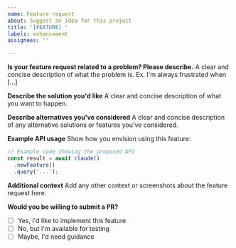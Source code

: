 ```yaml
---
name: Feature request
about: Suggest an idea for this project
title: '[FEATURE] '
labels: enhancement
assignees: ''

---
```


**Is your feature request related to a problem? Please describe.**
A clear and concise description of what the problem is. Ex. I'm always frustrated when [...]

**Describe the solution you'd like**
A clear and concise description of what you want to happen.

**Describe alternatives you've considered**
A clear and concise description of any alternative solutions or features you've considered.

**Example API usage**
Show how you envision using this feature:
```javascript
// Example code showing the proposed API
const result = await claude()
  .newFeature()
  .query('...');
```

**Additional context**
Add any other context or screenshots about the feature request here.

**Would you be willing to submit a PR?**
- [ ] Yes, I'd like to implement this feature
- [ ] No, but I'm available for testing
- [ ] Maybe, I'd need guidance